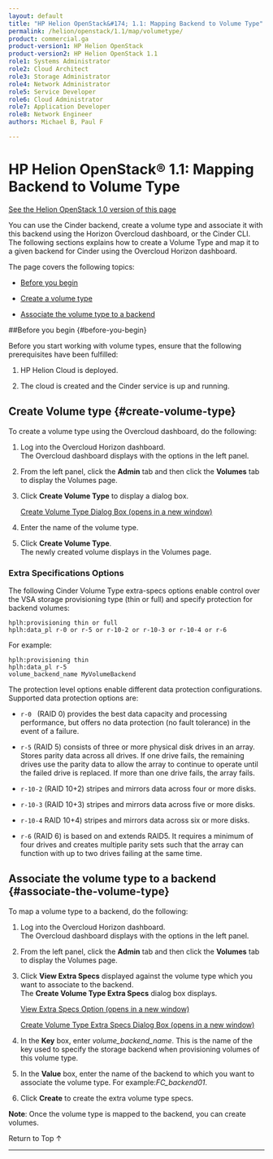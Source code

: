 ```yaml
---
layout: default
title: "HP Helion OpenStack&#174; 1.1: Mapping Backend to Volume Type"
permalink: /helion/openstack/1.1/map/volumetype/
product: commercial.ga
product-version1: HP Helion OpenStack
product-version2: HP Helion OpenStack 1.1
role1: Systems Administrator 
role2: Cloud Architect 
role3: Storage Administrator 
role4: Network Administrator 
role5: Service Developer 
role6: Cloud Administrator 
role7: Application Developer 
role8: Network Engineer 
authors: Michael B, Paul F

---
```

<!--PUBLISHED-->


<script>

function PageRefresh {
onLoad="window.refresh"
}

PageRefresh();

</script>

<!---
<p style="font-size: small;"> <a href="/helion/openstack/1.1/install-beta/kvm/">&#9664; PREV</a> | <a href="/helion/openstack/1.1/install-beta-overview/">&#9650; UP</a> | <a href="/helion/openstack/1.1/install-beta/esx/">NEXT &#9654;</a> </p> -->


# HP Helion OpenStack&#174; 1.1: Mapping Backend to Volume Type
[See the Helion OpenStack 1.0 version of this page](/helion/openstack/map/volumetype/)

You can use the Cinder backend, create a volume type and associate it with this backend using the Horizon Overcloud dashboard, or the Cinder CLI. The following sections explains how to create a Volume Type and map it to a given backend for Cinder using the Overcloud Horizon dashboard.


The page covers the following topics:
 
* [Before you begin](#before-you-begin)

* [Create a volume type](#create-volume-type)

* [Associate the volume type to a backend](#associate-the-volume-type)


##Before you begin {#before-you-begin}

Before you start working with volume types, ensure that the following prerequisites have been fulfilled:

1. HP Helion Cloud is deployed.

2. The cloud is created and the Cinder service is up and running.

## Create Volume type {#create-volume-type}

To create a volume type using the Overcloud dashboard, do the following:

1. Log into the Overcloud Horizon dashboard.<br /> The Overcloud dashboard displays with the options in the left panel.  

2. From the left panel, click the **Admin** tab and then click the  **Volumes** tab to display the Volumes page. 


3. Click **Create Volume Type** to display a dialog box.


	<a href="javascript:window.open('/content/documentation/media/create-volumetype2.png','_blank','toolbar=no,menubar=no,resizable=yes,scrollbars=yes')">Create Volume Type Dialog Box (opens in a new window)</a>


4. Enter the name of the volume type.

5. Click **Create Volume Type**.<br />The newly created volume displays in the Volumes page.

### Extra Specifications Options ###

The following Cinder Volume Type extra-specs options enable control over the VSA storage provisioning type (thin or full) and specify protection for backend volumes:

    hplh:provisioning thin or full
    hplh:data_pl r-0 or r-5 or r-10-2 or r-10-3 or r-10-4 or r-6
    
For example:

    hplh:provisioning thin
    hplh:data_pl r-5 
	volume_backend_name MyVolumeBackend

The protection level options enable different data protection configurations.  Supported data protection options are:

- `r-0 ` (RAID 0) provides the best data capacity and processing performance, but offers no data protection (no fault tolerance) in the event of a failure.

- `r-5` (RAID 5) consists of three or more physical disk drives in an array. Stores parity data across all drives. If one drive fails, the remaining drives use the parity data to allow the array to continue to operate until the failed drive is replaced. If more than one drive fails, the array fails.

- `r-10-2` (RAID 10+2) stripes and mirrors data across four or more disks.

- `r-10-3` (RAID 10+3) stripes and mirrors data across five or more disks.

- `r-10-4` RAID 10+4) stripes and mirrors data across six or more disks.

- `r-6` (RAID 6) is based on and extends RAID5. It requires a minimum of four drives and creates multiple parity sets such that the array can function with up to two drives failing at the same time.

## Associate the volume type to a backend {#associate-the-volume-type}

To map a volume type to a backend, do the following:

1. Log into the Overcloud Horizon dashboard.<br /> The Overcloud dashboard displays with the options in the left panel.

2. From the left panel, click the **Admin** tab and then click the **Volumes** tab to display the Volumes page. 

3. Click **View Extra Specs** displayed against the volume type which you want to associate to the backend.<br /> The **Create Volume Type Extra Specs** dialog box displays.

	<a href="javascript:window.open('/content/documentation/media/view-extra-specs-hos-1.1.png','_blank','toolbar=no,menubar=no,resizable=yes,scrollbars=yes')">View Extra Specs Option (opens in a new window)</a>

	<a href="javascript:window.open('/content/documentation/media/volume-extra-specs.png','_blank','toolbar=no,menubar=no,resizable=yes,scrollbars=yes')"> Create Volume Type Extra Specs Dialog Box (opens in a new window)</a>

<!--Binamra can you replace the illo above with fred2? -->

4. In the **Key** box, enter *volume&#095;backend_name*. This is the name of the key used to specify the storage backend when provisioning volumes of this volume type.

5. In the **Value** box, enter the name of the backend to which you want to associate the volume type. For example:*FC_backend01*.

6. Click **Create** to create the extra volume type specs.


**Note**: Once the volume type is mapped to the backend, you can create volumes.

<a href="#top" style="padding:14px 0px 14px 0px; text-decoration: none;"> Return to Top &#8593; </a>

----

